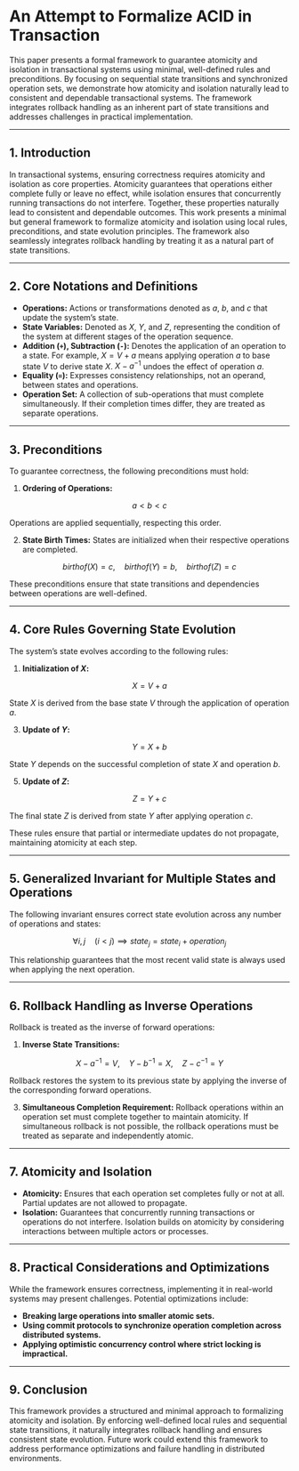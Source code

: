 # An Attempt to Formalize ACID in Transaction

This paper presents a formal framework to guarantee atomicity and isolation in transactional systems using minimal, well-defined rules and preconditions. By focusing on sequential state transitions and synchronized operation sets, we demonstrate how atomicity and isolation naturally lead to consistent and dependable transactional systems. The framework integrates rollback handling as an inherent part of state transitions and addresses challenges in practical implementation.

---

## 1. Introduction
In transactional systems, ensuring correctness requires atomicity and isolation as core properties. Atomicity guarantees that operations either complete fully or leave no effect, while isolation ensures that concurrently running transactions do not interfere. Together, these properties naturally lead to consistent and dependable outcomes. This work presents a minimal but general framework to formalize atomicity and isolation using local rules, preconditions, and state evolution principles. The framework also seamlessly integrates rollback handling by treating it as a natural part of state transitions.

---

## 2. Core Notations and Definitions

- **Operations:** Actions or transformations denoted as $a$, $b$, and $c$ that update the system’s state.
- **State Variables:** Denoted as $X$, $Y$, and $Z$, representing the condition of the system at different stages of the operation sequence.
- **Addition (`+`), Subtraction (`-`):** Denotes the application of an operation to a state. For example, $X = V + a$ means applying operation $a$ to base state $V$ to derive state $X$.   $X - a^{-1}$ undoes the effect of operation $a$.
- **Equality (`=`):** Expresses consistency relationships, not an operand, between states and operations.
- **Operation Set:** A collection of sub-operations that must complete simultaneously. If their completion times differ, they are treated as separate operations.

---

## 3. Preconditions
To guarantee correctness, the following preconditions must hold:

1. **Ordering of Operations:**

$$
a < b < c
$$

Operations are applied sequentially, respecting this order.

2. **State Birth Times:**
   States are initialized when their respective operations are completed.
   
$$
birthof(X) = c, \quad birthof(Y) = b, \quad birthof(Z) = c
$$

These preconditions ensure that state transitions and dependencies between operations are well-defined.

---

## 4. Core Rules Governing State Evolution
The system’s state evolves according to the following rules:

1. **Initialization of $X$:**

$$
X = V + a
$$

State $X$ is derived from the base state $V$ through the application of operation $a$.

3. **Update of $Y$:**

$$
Y = X + b
$$

State $Y$ depends on the successful completion of state $X$ and operation $b$.

5. **Update of $Z$:**

$$
Z = Y + c
$$

The final state $Z$ is derived from state $Y$ after applying operation $c$.

These rules ensure that partial or intermediate updates do not propagate, maintaining atomicity at each step.

---

## 5. Generalized Invariant for Multiple States and Operations
The following invariant ensures correct state evolution across any number of operations and states:

$$
\forall i, j \quad (i < j) \implies state_j = state_i + operation_j
$$

This relationship guarantees that the most recent valid state is always used when applying the next operation.

---

## 6. Rollback Handling as Inverse Operations
Rollback is treated as the inverse of forward operations:

1. **Inverse State Transitions:**

$$
X - a^{-1} = V, \quad Y - b^{-1} = X, \quad Z - c^{-1} = Y
$$

   Rollback restores the system to its previous state by applying the inverse of the corresponding forward operations.

3. **Simultaneous Completion Requirement:**
   Rollback operations within an operation set must complete together to maintain atomicity. If simultaneous rollback is not possible, the rollback operations must be treated as separate and independently atomic.

---

## 7. Atomicity and Isolation

- **Atomicity:** Ensures that each operation set completes fully or not at all. Partial updates are not allowed to propagate.
- **Isolation:** Guarantees that concurrently running transactions or operations do not interfere. Isolation builds on atomicity by considering interactions between multiple actors or processes.

---

## 8. Practical Considerations and Optimizations
While the framework ensures correctness, implementing it in real-world systems may present challenges. Potential optimizations include:

- **Breaking large operations into smaller atomic sets.**
- **Using commit protocols to synchronize operation completion across distributed systems.**
- **Applying optimistic concurrency control where strict locking is impractical.**

---

## 9. Conclusion
This framework provides a structured and minimal approach to formalizing atomicity and isolation. By enforcing well-defined local rules and sequential state transitions, it naturally integrates rollback handling and ensures consistent state evolution. Future work could extend this framework to address performance optimizations and failure handling in distributed environments.
